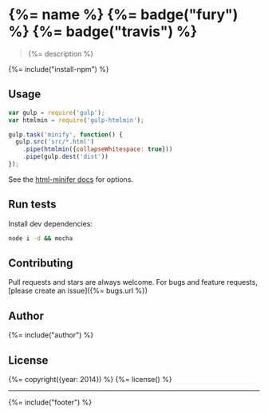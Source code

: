 # {%= name %} {%= badge("fury") %} {%= badge("travis") %}

> {%= description %}

{%= include("install-npm") %}

## Usage

```js
var gulp = require('gulp');
var htmlmin = require('gulp-htmlmin');

gulp.task('minify', function() {
  gulp.src('src/*.html')
    .pipe(htmlmin({collapseWhitespace: true}))
    .pipe(gulp.dest('dist'))
});
```

See the [html-minifer docs](https://github.com/kangax/html-minifier) for options.

## Run tests

Install dev dependencies:

```bash
node i -d && mocha
```

## Contributing
Pull requests and stars are always welcome. For bugs and feature requests, [please create an issue]({%= bugs.url %})

## Author
{%= include("author") %}

## License
{%= copyright({year: 2014}) %}
{%= license() %}

***

{%= include("footer") %}
